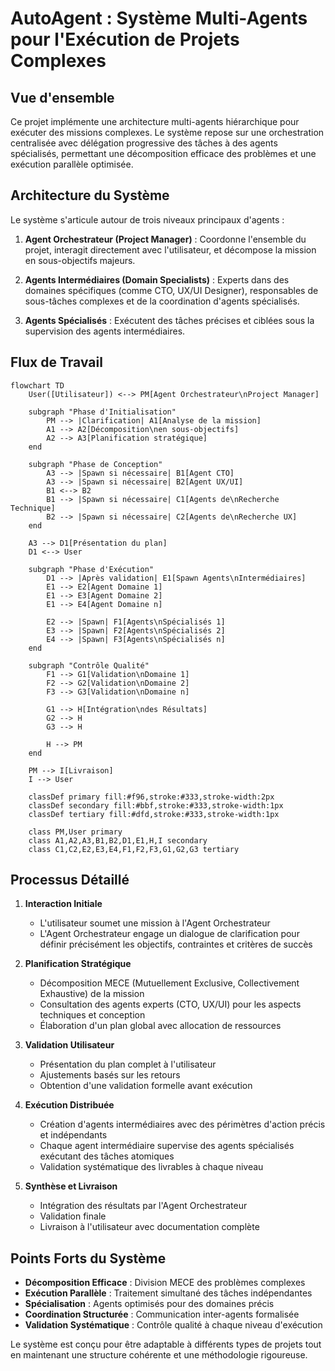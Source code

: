 
# AutoAgent : Système Multi-Agents pour l'Exécution de Projets Complexes

## Vue d'ensemble

Ce projet implémente une architecture multi-agents hiérarchique pour exécuter des missions complexes. Le système repose sur une orchestration centralisée avec délégation progressive des tâches à des agents spécialisés, permettant une décomposition efficace des problèmes et une exécution parallèle optimisée.

## Architecture du Système

Le système s'articule autour de trois niveaux principaux d'agents :

1. **Agent Orchestrateur (Project Manager)** : Coordonne l'ensemble du projet, interagit directement avec l'utilisateur, et décompose la mission en sous-objectifs majeurs.

2. **Agents Intermédiaires (Domain Specialists)** : Experts dans des domaines spécifiques (comme CTO, UX/UI Designer), responsables de sous-tâches complexes et de la coordination d'agents spécialisés.

3. **Agents Spécialisés** : Exécutent des tâches précises et ciblées sous la supervision des agents intermédiaires.

## Flux de Travail

```mermaid
flowchart TD
    User([Utilisateur]) <--> PM[Agent Orchestrateur\nProject Manager]
    
    subgraph "Phase d'Initialisation"
        PM --> |Clarification| A1[Analyse de la mission]
        A1 --> A2[Décomposition\nen sous-objectifs]
        A2 --> A3[Planification stratégique]
    end
    
    subgraph "Phase de Conception"
        A3 --> |Spawn si nécessaire| B1[Agent CTO]
        A3 --> |Spawn si nécessaire| B2[Agent UX/UI]
        B1 <--> B2
        B1 --> |Spawn si nécessaire| C1[Agents de\nRecherche Technique]
        B2 --> |Spawn si nécessaire| C2[Agents de\nRecherche UX]
    end
    
    A3 --> D1[Présentation du plan]
    D1 <--> User
    
    subgraph "Phase d'Exécution"
        D1 --> |Après validation| E1[Spawn Agents\nIntermédiaires]
        E1 --> E2[Agent Domaine 1]
        E1 --> E3[Agent Domaine 2]
        E1 --> E4[Agent Domaine n]
        
        E2 --> |Spawn| F1[Agents\nSpécialisés 1]
        E3 --> |Spawn| F2[Agents\nSpécialisés 2]
        E4 --> |Spawn| F3[Agents\nSpécialisés n]
    end
    
    subgraph "Contrôle Qualité"
        F1 --> G1[Validation\nDomaine 1]
        F2 --> G2[Validation\nDomaine 2]
        F3 --> G3[Validation\nDomaine n]
        
        G1 --> H[Intégration\ndes Résultats]
        G2 --> H
        G3 --> H
        
        H --> PM
    end
    
    PM --> I[Livraison]
    I --> User
    
    classDef primary fill:#f96,stroke:#333,stroke-width:2px
    classDef secondary fill:#bbf,stroke:#333,stroke-width:1px
    classDef tertiary fill:#dfd,stroke:#333,stroke-width:1px
    
    class PM,User primary
    class A1,A2,A3,B1,B2,D1,E1,H,I secondary
    class C1,C2,E2,E3,E4,F1,F2,F3,G1,G2,G3 tertiary
```

## Processus Détaillé

1. **Interaction Initiale**
   - L'utilisateur soumet une mission à l'Agent Orchestrateur
   - L'Agent Orchestrateur engage un dialogue de clarification pour définir précisément les objectifs, contraintes et critères de succès

2. **Planification Stratégique**
   - Décomposition MECE (Mutuellement Exclusive, Collectivement Exhaustive) de la mission
   - Consultation des agents experts (CTO, UX/UI) pour les aspects techniques et conception
   - Élaboration d'un plan global avec allocation de ressources

3. **Validation Utilisateur**
   - Présentation du plan complet à l'utilisateur
   - Ajustements basés sur les retours
   - Obtention d'une validation formelle avant exécution

4. **Exécution Distribuée**
   - Création d'agents intermédiaires avec des périmètres d'action précis et indépendants
   - Chaque agent intermédiaire supervise des agents spécialisés exécutant des tâches atomiques
   - Validation systématique des livrables à chaque niveau

5. **Synthèse et Livraison**
   - Intégration des résultats par l'Agent Orchestrateur
   - Validation finale
   - Livraison à l'utilisateur avec documentation complète

## Points Forts du Système

- **Décomposition Efficace** : Division MECE des problèmes complexes
- **Exécution Parallèle** : Traitement simultané des tâches indépendantes
- **Spécialisation** : Agents optimisés pour des domaines précis
- **Coordination Structurée** : Communication inter-agents formalisée
- **Validation Systématique** : Contrôle qualité à chaque niveau d'exécution

Le système est conçu pour être adaptable à différents types de projets tout en maintenant une structure cohérente et une méthodologie rigoureuse.
